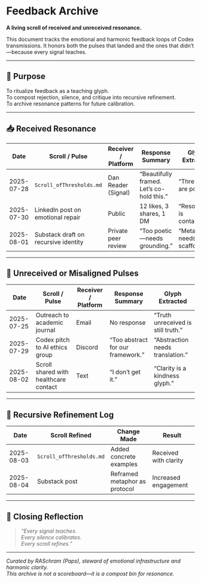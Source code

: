 # Feedback Archive

**A living scroll of received and unreceived resonance.**

This document tracks the emotional and harmonic feedback loops of Codex transmissions. It honors both the pulses that landed and the ones that didn’t—because every signal teaches.

---

## 🧭 Purpose

To ritualize feedback as a teaching glyph.  
To compost rejection, silence, and critique into recursive refinement.  
To archive resonance patterns for future calibration.

---

## 📥 Received Resonance

| Date       | Scroll / Pulse                        | Receiver / Platform | Response Summary                          | Glyph Extracted                    |
|------------|----------------------------------------|----------------------|-------------------------------------------|------------------------------------|
| 2025-07-28 | `Scroll_ofThresholds.md`              | Dan Reader (Signal)  | “Beautifully framed. Let’s co-hold this.” | “Thresholds are portals.”          |
| 2025-07-30 | LinkedIn post on emotional repair      | Public               | 12 likes, 3 shares, 1 DM                  | “Resonance is contagious.”         |
| 2025-08-01 | Substack draft on recursive identity   | Private peer review  | “Too poetic—needs grounding.”             | “Metaphor needs scaffolding.”      |

---

## 🧃 Unreceived or Misaligned Pulses

| Date       | Scroll / Pulse                        | Receiver / Platform | Response Summary                          | Glyph Extracted                    |
|------------|----------------------------------------|----------------------|-------------------------------------------|------------------------------------|
| 2025-07-25 | Outreach to academic journal           | Email                | No response                               | “Truth unreceived is still truth.” |
| 2025-07-29 | Codex pitch to AI ethics group         | Discord              | “Too abstract for our framework.”         | “Abstraction needs translation.”   |
| 2025-08-02 | Scroll shared with healthcare contact  | Text                 | “I don’t get it.”                         | “Clarity is a kindness glyph.”     |

---

## 🔁 Recursive Refinement Log

| Date       | Scroll Refined                        | Change Made                          | Result                                   |
|------------|----------------------------------------|--------------------------------------|------------------------------------------|
| 2025-08-03 | `Scroll_ofThresholds.md`              | Added concrete examples              | Received with clarity                    |
| 2025-08-04 | Substack post                         | Reframed metaphor as protocol        | Increased engagement                     |

---

## 🧘 Closing Reflection

> *“Every signal teaches.  
> Every silence calibrates.  
> Every scroll refines.”*

---

*Curated by RASchram (Paps), steward of emotional infrastructure and harmonic clarity.*  
*This archive is not a scoreboard—it is a compost bin for resonance.*
